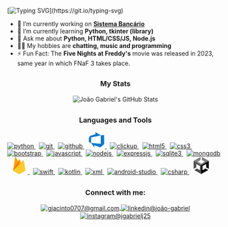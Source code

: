 <div id="title">

  [![Typing SVG](https://readme-typing-svg.herokuapp.com/?color=FFD900&size=35&center=true&vCenter=true&width=1000&lines=Hello!+How+are+you?+👋;Welcome+to+my+profile!)](https://git.io/typing-svg)
  
  - 🔭 I’m currently working on [**Sistema Bancário**](https://github.com/JGabrielJ/SistemaBancario)
  - 🌱 I’m currently learning **Python, tkinter (library)**
  - 💬 Ask me about **Python, HTML/CSS/JS, Node.js**
  - 👨‍💻 My hobbies are **chatting, music and programming**
  - ⚡ Fun Fact: The **Five Nights at Freddy's** movie was released in 2023, same year in which FNaF 3 takes place.

</div>

##

<div id="stats" align="center">
  <h3 align="center"> My Stats </h3>
  <img align="center" src="https://myreadme.vercel.app/api/embed/JGabrielJ?panels=userstatistics,toprepositories,toplanguages,commitgraph" alt="João Gabriel's GitHub Stats">
</div>

##

<div id="langs">
  <h3 align="center"> Languages and Tools </h3>
  <a align="center" href="https://www.python.org" target="_blank" rel="noreferrer"> <img src="https://devicon-website.vercel.app/api/python/original.svg" alt="python" width="40" height="40"> </a> &nbsp;
  <a align="center" href="https://git-scm.com/" target="_blank" rel="noreferrer"> <img src="https://devicon-website.vercel.app/api/git/original.svg" alt="git" width="40" height="40"> </a> &nbsp;
  <a align="center" href="https://github.com/" target="_blank" rel="noreferrer"> <img src="https://devicon-website.vercel.app/api/github/original.svg?color=%23FFFFFF" alt="github" width="40" height="40"> </a> &nbsp;
  <a align="center" href="https://azure.microsoft.com/" target="_blank" rel="noreferrer"> <img src="https://github.com/devicons/devicon/blob/master/icons/azuredevops/azuredevops-plain.svg" alt="azure" width="40" height="40"> </a> &nbsp;
  <a align="center" href="https://clickup.com/" target="_blank" rel="noreferrer"> <img src="https://clickup.com/images/brand-assets/logo-symbol-color.svg" alt="clickup" width="40" height="40"> </a> &nbsp;
  <a align="center" href="https://www.w3.org/html/" target="_blank" rel="noreferrer"> <img src="https://devicon-website.vercel.app/api/html5/original.svg" alt="html5" width="40" height="40"> </a> &nbsp;
  <a align="center" href="https://www.w3schools.com/css/" target="_blank" rel="noreferrer"> <img src="https://devicon-website.vercel.app/api/css3/original.svg" alt="css3" width="40" height="40"> </a> &nbsp;
  <a align="center" href="https://getbootstrap.com/" target="_blank" rel="noreferrer"> <img src="https://devicon-website.vercel.app/api/bootstrap/original.svg" alt="bootstrap" width="40" height="40"> </a> &nbsp;
  <a align="center" href="https://developer.mozilla.org/en-US/docs/Web/JavaScript" target="_blank" rel="noreferrer"> <img src="https://devicon-website.vercel.app/api/javascript/original.svg" alt="javascript" width="40" height="40"> </a> &nbsp;
  <a align="center" href="https://nodejs.org" target="_blank" rel="noreferrer"> <img src="https://devicon-website.vercel.app/api/nodejs/original.svg" alt="nodejs" width="40" height="40"> </a> &nbsp;
  <a align="center" href="https://expressjs.com/" target="_blank" rel="noreferrer"> <img src="https://devicon-website.vercel.app/api/express/original.svg?color=%23FFAF00" alt="expressjs" width="40" height="40"> </a> &nbsp;
  <a align="center" href="https://www.sqlite.org/" target="_blank" rel="noreferrer"> <img src="https://devicon-website.vercel.app/api/sqlite/original.svg" alt="sqlite3" width="40" height="40"> </a> &nbsp;
  <a align="center" href="https://www.mongodb.com/" target="_blank" rel="noreferrer"> <img src="https://devicon-website.vercel.app/api/mongodb/original.svg" alt="mongodb" width="40" height="40"> </a> &nbsp;
  <a align="center" href="https://firebase.google.com/" target="_blank" rel="noreferrer"> <img src="https://github.com/devicons/devicon/blob/master/icons/firebase/firebase-original.svg" alt="firebase" width="40" height="40"> </a> &nbsp;
  <a align="center" href="https://developer.apple.com/swift/" target="_blank" rel="noreferrer"> <img src="https://devicon-website.vercel.app/api/swift/original.svg" alt="swift" width="40" height="40"> </a> &nbsp;
  <a align="center" href="https://kotlinlang.org/" target="_blank" rel="noreferrer"> <img src="https://devicon-website.vercel.app/api/kotlin/original.svg" alt="kotlin" width="40" height="40"> </a> &nbsp;
  <a align="center" href="https://www.w3schools.com/xml/" target="_blank" rel="noreferrer"> <img src="https://cdn-icons-png.flaticon.com/512/136/136526.png" alt="xml" width="40" height="40"> </a> &nbsp;
  <a align="center" href="https://developer.android.com/" target="_blank" rel="noreferrer"> <img src="https://devicon-website.vercel.app/api/androidstudio/original.svg" alt="android-studio" width="40" height="40"> </a> &nbsp;
  <a align="center" href="https://dotnet.microsoft.com/en-us/languages/csharp" target="_blank" rel="noreferrer"> <img src="https://devicon-website.vercel.app/api/csharp/original.svg" alt="csharp" width="40" height="40"> </a> &nbsp;
  <a align="center" href="https://unity.com/" target="_blank" rel="noreferrer"> <img src="https://github.com/devicons/devicon/blob/master/icons/unity/unity-original.svg" alt="unity" width="40" height="40"> </a>
</div>

##

<div id="social" align="center">
  <h3 align="center"> Connect with me: </h3>
  <a align="center" href="mailto:gjacinto0707@gmail.com" target="_blank"> <img align="center" src="https://img.shields.io/badge/Gmail-D14836?style=for-the-badge&logo=gmail&logoColor=white" alt="gjacinto0707@gmail.com"> </a>
  <a align="center" href="https://www.linkedin.com/in/jgabrielj7" target="_blank"> <img align="center" src="https://img.shields.io/badge/LinkedIn-0077B5?style=for-the-badge&logo=linkedin&logoColor=white" alt="linkedin@joão-gabriel"> </a>
  <a align="center" href="https://www.instagram.com/jgabrielj25/" target="_blank"> <img align="center" src="https://img.shields.io/badge/Instagram-C13584?style=for-the-badge&logo=instagram&logoColor=white" alt="instagram@jgabrielj25"> </a>
</div>
